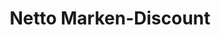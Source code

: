 ---
title: "Netto Marken-Discount"
url: /ditzingen/netto-marken-discount-heimerdinger-strasse/
shop: Supermarkt
---